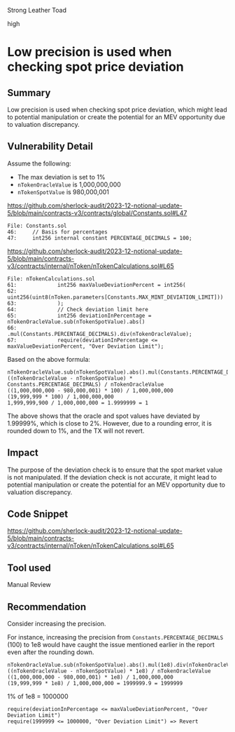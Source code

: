Strong Leather Toad

high

# Low precision is used when checking spot price deviation

## Summary

Low precision is used when checking spot price deviation, which might lead to potential manipulation or create the potential for an MEV opportunity due to valuation discrepancy.

## Vulnerability Detail

Assume the following:

- The max deviation is set to 1%
- `nTokenOracleValue` is 1,000,000,000
- `nTokenSpotValue` is 980,000,001

https://github.com/sherlock-audit/2023-12-notional-update-5/blob/main/contracts-v3/contracts/global/Constants.sol#L47

```solidity
File: Constants.sol
46:     // Basis for percentages
47:     int256 internal constant PERCENTAGE_DECIMALS = 100;
```

https://github.com/sherlock-audit/2023-12-notional-update-5/blob/main/contracts-v3/contracts/internal/nToken/nTokenCalculations.sol#L65

```solidity
File: nTokenCalculations.sol
61:             int256 maxValueDeviationPercent = int256(
62:                 uint256(uint8(nToken.parameters[Constants.MAX_MINT_DEVIATION_LIMIT]))
63:             );
64:             // Check deviation limit here
65:             int256 deviationInPercentage = nTokenOracleValue.sub(nTokenSpotValue).abs()
66:                 .mul(Constants.PERCENTAGE_DECIMALS).div(nTokenOracleValue);
67:             require(deviationInPercentage <= maxValueDeviationPercent, "Over Deviation Limit");
```

Based on the above formula:

```solidity
nTokenOracleValue.sub(nTokenSpotValue).abs().mul(Constants.PERCENTAGE_DECIMALS).div(nTokenOracleValue);
((nTokenOracleValue - nTokenSpotValue) * Constants.PERCENTAGE_DECIMALS) / nTokenOracleValue
((1,000,000,000 - 980,000,001) * 100) / 1,000,000,000
(19,999,999 * 100) / 1,000,000,000
1,999,999,900 / 1,000,000,000 = 1.9999999 = 1
```

The above shows that the oracle and spot values have deviated by 1.99999%, which is close to 2%. However, due to a rounding error, it is rounded down to 1%, and the TX will not revert.

## Impact

The purpose of the deviation check is to ensure that the spot market value is not manipulated. If the deviation check is not accurate, it might lead to potential manipulation or create the potential for an MEV opportunity due to valuation discrepancy.

## Code Snippet

https://github.com/sherlock-audit/2023-12-notional-update-5/blob/main/contracts-v3/contracts/internal/nToken/nTokenCalculations.sol#L65

## Tool used

Manual Review

## Recommendation

Consider increasing the precision.

For instance, increasing the precision from `Constants.PERCENTAGE_DECIMALS` (100) to 1e8 would have caught the issue mentioned earlier in the report even after the rounding down.

```solidity
nTokenOracleValue.sub(nTokenSpotValue).abs().mul(1e8).div(nTokenOracleValue);
((nTokenOracleValue - nTokenSpotValue) * 1e8) / nTokenOracleValue
((1,000,000,000 - 980,000,001) * 1e8) / 1,000,000,000
(19,999,999 * 1e8) / 1,000,000,000 = 1999999.9 = 1999999
```

1% of 1e8 = 1000000

```solidity
require(deviationInPercentage <= maxValueDeviationPercent, "Over Deviation Limit")
require(1999999 <= 1000000, "Over Deviation Limit") => Revert
```